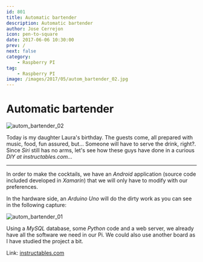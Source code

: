```yaml
---
id: 801
title: Automatic bartender
description: Automatic bartender
author: Jose Cerrejon
icon: pen-to-square
date: 2017-06-06 10:30:00
prev: /
next: false
category:
    - Raspberry PI
tag:
    - Raspberry PI
image: /images/2017/05/autom_bartender_02.jpg
---
```


# Automatic bartender

![autom_bartender_02](/images/2017/05/autom_bartender_02.jpg)

Today is my daughter Laura's birthday. The guests come, all prepared with music, food, fun assured, but... Someone will have to serve the drink, right?. Since _Siri_ still has no arms, let's see how these guys have done in a curious _DIY at instructables.com..._

---

In order to make the cocktails, we have an _Android_ application (source code included developed in _Xamarin_) that we will only have to modify with our preferences.

In the hardware side, an _Arduino Uno_ will do the dirty work as you can see in the following capture:

![autom_bartender_01](/images/2017/05/autom_bartender_01.jpg)

Using a _MySQL_ database, some _Python_ code and a web server, we already have all the software we need in our Pi. We could also use another board as I have studied the project a bit.

Link: [instructables.com](https://www.instructables.com/id/Automatic-Bartender/)
